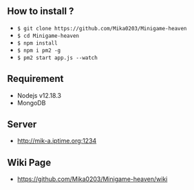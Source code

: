 ## How to install ?

* `$ git clone https://github.com/Mika0203/Minigame-heaven`
* `$ cd Minigame-heaven`
* `$ npm install`
* `$ npm i pm2 -g`
* `$ pm2 start app.js --watch`

## Requirement

* Nodejs v12.18.3
* MongoDB


## Server

* http://mik-a.iptime.org:1234


## Wiki Page

* https://github.com/Mika0203/Minigame-heaven/wiki
